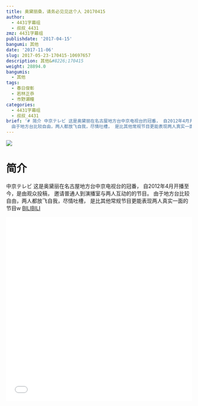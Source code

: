 ```yaml
---
title: 奥黛丽桑，请务必见见这个人 20170415
author:
  - 4431字幕组
  - 叔叔_4431
zmz: 4431字幕组
publishdate: '2017-04-15'
bangumi: 其他
date: '2017-11-06'
slug: 2017-05-23-170415-10697657
description: 其他&#8226;170415
weight: 28894.0
bangumis:
  - 其他
tags:
  - 春日俊彰
  - 若林正恭
  - 市野瀬瞳
categories:
  - 4431字幕组
  - 叔叔_4431
brief: '# 简介 中京テレビ 这是奥黛丽在名古屋地方台中京电视台的冠番， 自2012年4月开播至今，是由观众投稿， 邀请普通人到演播室与两人互动的的节目。
  由于地方台比较自由，两人都放飞自我，尽情吐槽， 是比其他常规节目更能表现两人真实一面的节目w'
---
```

![](https://i.imgur.com/oFPmaT5.png)
# 简介  
中京テレビ
这是奥黛丽在名古屋地方台中京电视台的冠番，
自2012年4月开播至今，是由观众投稿，
邀请普通人到演播室与两人互动的的节目。
由于地方台比较自由，两人都放飞自我，尽情吐槽，
是比其他常规节目更能表现两人真实一面的节目w
  [BILIBILI](https://www.bilibili.com/video/av10697657/)

  <iframe src="//www.bilibili.com/blackboard/player.html?aid=10697657" width="100%" height="500" frameborder="0" allowfullscreen="allowfullscreen"></iframe>
